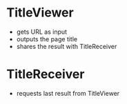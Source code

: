 # TitleViewer
- gets URL as input
- outputs the page title
- shares the result with TitleReceiver

# TitleReceiver
- requests last result from TitleViewer

